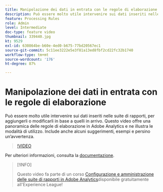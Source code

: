 ```yaml
---
title: Manipolazione dei dati in entrata con le regole di elaborazione
description: Può essere molto utile intervenire sui dati inseriti nelle suite di rapporti, per aggiungerli o modificarli in base a quelli in arrivo. Questo video offre una panoramica delle regole di elaborazione in Adobe Analytics e ne illustra le modalità di utilizzo. Include anche alcuni suggerimenti, esempi e persino un’avvertenza.
feature: Processing Rules
role: Admin
level: Intermediate
doc-type: feature video
thumbnail: 339440.jpg
kt: 9529
exl-id: 630864be-b60e-4ed0-b675-77bd20567ec1
source-git-commit: 5c11ee3222e5e3f81a13ed8fbf2cd22fc32b1740
workflow-type: tm+mt
source-wordcount: '176'
ht-degree: 87%

---
```


# Manipolazione dei dati in entrata con le regole di elaborazione

Può essere molto utile intervenire sui dati inseriti nelle suite di rapporti, per aggiungerli o modificarli in base a quelli in arrivo. Questo video offre una panoramica delle regole di elaborazione in Adobe Analytics e ne illustra le modalità di utilizzo. Include anche alcuni suggerimenti, esempi e persino un’avvertenza.

>[!VIDEO](https://video.tv.adobe.com/v/339440/?quality=12&learn=on)

Per ulteriori informazioni, consulta la [documentazione](https://experienceleague.adobe.com/docs/analytics/admin/admin-tools/processing-rules/processing-rules.html?lang=it).

>[!INFO]
>
> Questo video fa parte di un corso [Configurazione e amministrazione delle suite di rapporti in Adobe Analytics](https://experienceleague.adobe.com/?recommended=Analytics-A-1-2021.1.administration&amp;lang=it)disponibile gratuitamente all&#39;Experience League!